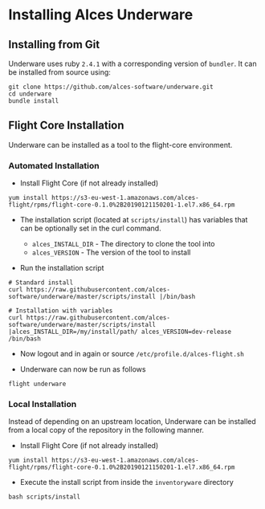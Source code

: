 # Installing Alces Underware

## Installing from Git

Underware uses ruby `2.4.1` with a corresponding version of `bundler`. It can
be installed from source using:

```
git clone https://github.com/alces-software/underware.git
cd underware
bundle install
```

## Flight Core Installation

Underware can be installed as a tool to the flight-core environment.

### Automated Installation

- Install Flight Core (if not already installed)

```
yum install https://s3-eu-west-1.amazonaws.com/alces-flight/rpms/flight-core-0.1.0%2B20190121150201-1.el7.x86_64.rpm
```

- The installation script (located at `scripts/install`) has variables that can be optionally set in the curl command.
    - `alces_INSTALL_DIR` - The directory to clone the tool into
    - `alces_VERSION` - The version of the tool to install

- Run the installation script

```
# Standard install
curl https://raw.githubusercontent.com/alces-software/underware/master/scripts/install |/bin/bash

# Installation with variables
curl https://raw.githubusercontent.com/alces-software/underware/master/scripts/install |alces_INSTALL_DIR=/my/install/path/ alces_VERSION=dev-release /bin/bash
```

- Now logout and in again or source `/etc/profile.d/alces-flight.sh`

- Underware can now be run as follows

```
flight underware
```

### Local Installation

Instead of depending on an upstream location, Underware can be installed from a local copy of the repository in the following manner.

- Install Flight Core (if not already installed)

```
yum install https://s3-eu-west-1.amazonaws.com/alces-flight/rpms/flight-core-0.1.0%2B20190121150201-1.el7.x86_64.rpm
```

- Execute the install script from inside the `inventoryware` directory

```
bash scripts/install
```

